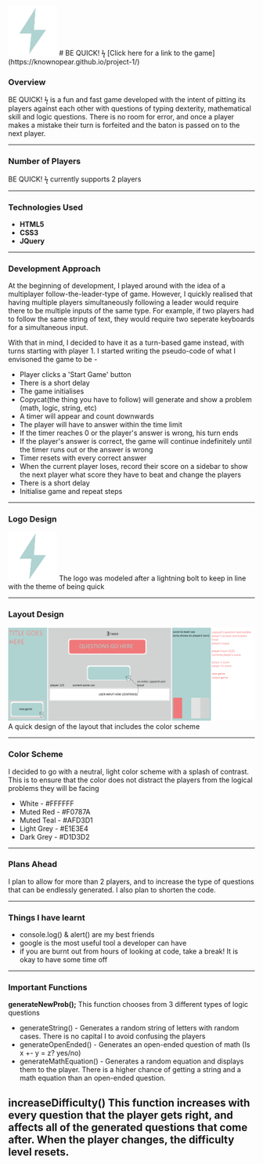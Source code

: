 <img src="img/logo.png" width="100px">
# BE QUICK! ϟ
[Click here for a link to the game](https://knownopear.github.io/project-1/)



### Overview

BE QUICK! ϟ is a fun and fast game developed with the intent of pitting its players against each other with questions of typing dexterity, mathematical skill and logic questions. There is no room for error, and once a player makes a mistake their turn is forfeited and the baton is passed on to the next player.


---


### Number of Players
BE QUICK! ϟ currently supports 2 players


---


### Technologies Used
* **HTML5**
* **CSS3**
* **JQuery**


---


### Development Approach
At the beginning of development, I played around with the idea of a multiplayer follow-the-leader-type of game. However, I quickly realised that having multiple players simultaneously following a leader would require there to be multiple inputs of the same type. For example, if two players had to follow the same string of text, they would require two seperate keyboards for a simultaneous input. 

With that in mind, I decided to have it as a turn-based game instead, with turns starting with player 1. I started writing the pseudo-code of what I envisoned the game to be - 
* Player clicks a 'Start Game' button
* There is a short delay
* The game initialises
* Copycat(the thing you have to follow) will generate and show a problem (math, logic, string, etc)
* A timer will appear and count downwards
* The player will have to answer within the time limit
* If the timer reaches 0 or the player's answer is wrong, his turn ends
* If the player's answer is correct, the game will continue indefinitely until the timer runs out or the answer is wrong
* Timer resets with every correct answer
* When the current player loses, record their score on a sidebar to show the next player what score they have to beat and change the players
* There is a short delay
* Initialise game and repeat steps


---


### Logo Design
<img src="img/logo.png" width="100px">
The logo was modeled after a lightning bolt to keep in line with the theme of being quick


---


### Layout Design
<img src="img/layout.png" width="700px">
A quick design of the layout that includes the color scheme


---


### Color Scheme
I decided to go with a neutral, light color scheme with a splash of contrast. This is to ensure that the color does not distract the players from the logical problems they will be facing
* White - #FFFFFF
* Muted Red - #F0787A
* Muted Teal - #AFD3D1 
* Light Grey - #E1E3E4
* Dark Grey - #D1D3D2


---


### Plans Ahead
I plan to allow for more than 2 players, and to increase the type of questions that can be endlessly generated. I also plan to shorten the code.


---


### Things I have learnt
* console.log() & alert() are my best friends
* google is the most useful tool a developer can have
* if you are burnt out from hours of looking at code, take a break! It is okay to have some time off


---


### Important Functions
**generateNewProb();**
This function chooses from 3 different types of logic questions 
* generateString() - Generates a random string of letters with random cases. There is no capital I to avoid confusing the players
* generateOpenEnded() - Generates an open-ended question of math (Is x +- y = z? yes/no)
* generateMathEquation() - Generates a random equation
and displays them to the player. There is a higher chance of getting a string and a math equation than an open-ended question.


**increaseDifficulty()**
This function increases with every question that the player gets right, and affects all of the generated questions that come after. When the player changes, the difficulty level resets.
---

